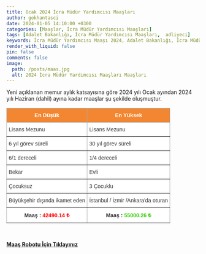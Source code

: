 ```yaml
---
title: Ocak 2024 İcra Müdür Yardımcısı Maaşları
author: gokhantasci
date: 2024-01-05 14:10:00 +0300
categories: [Maaşlar, İcra Müdür Yardımcısı Maaşları]
tags: [Adalet Bakanlığı, İcra Müdür Yardımcısı Maaşları,  adliyeci]
keywords: İcra Müdür Yardımcısı Maaşı 2024, Adalet Bakanlığı, İcra Müdür Yardımcısı Maaşı, en düşük İcra Müdür Yardımcısı Maaşı, sözleşmeli İcra Müdür Yardımcısı maaşı, sözleşmeli İcra Müdür Yardımcısı Maaşı, Yargıtay, İcra Müdür Yardımcısı Alımı Ne Zaman, İcra Müdür Yardımcısı nedir?, İcra Müdür Yardımcısı nasıl olunur, İcra Müdür Yardımcısılik şartları, İcra Müdür Yardımcısı ne iş yapar?
render_with_liquid: false
pin: false
comments: false
image:
  path: /posts/maas.jpg
  alt: 2024 İcra Müdür Yardımcısı Maaşları Maaşları
---
```


Yeni açıklanan memur aylık katsayısına göre 2024 yılı Ocak ayından 2024 yılı Haziran (dahil) ayına kadar maaşlar şu şekilde oluşmuştur.

<style type="text/css">
.tg  {border-collapse:collapse;border-color:#aaa;border-spacing:0;}
.tg td{background-color:#fff;border-color:#aaa;border-style:solid;border-width:1px;color:#333;
  font-family:Arial, sans-serif;font-size:14px;overflow:hidden;padding:10px 5px;word-break:normal;}
.tg th{background-color:#f38630;border-color:#aaa;border-style:solid;border-width:1px;color:#fff;
  font-family:Arial, sans-serif;font-size:14px;font-weight:normal;overflow:hidden;padding:10px 5px;word-break:normal;}
.tg .tg-c3ow{border-color:inherit;text-align:center;vertical-align:top}
.tg .tg-0pky{border-color:inherit;text-align:left;vertical-align:top}
.tg .tg-dvpl{border-color:inherit;text-align:right;vertical-align:top}
</style>
<table class="tg">
<thead>
  <tr>
    <th class="tg-c3ow"><span style="font-weight:bold">En Düşük</span></th>
    <th class="tg-c3ow"><span style="font-weight:bold">En Yüksek</span></th>
  </tr>
</thead>
<tbody>
  <tr>
    <td class="tg-0pky">Lisans Mezunu</td>
    <td class="tg-0pky">Lisans Mezunu</td>
  </tr>
  <tr>
    <td class="tg-0pky">6 yıl görev süreli</td>
    <td class="tg-0pky">30 yıl görev süreli</td>
  </tr>
  <tr>
    <td class="tg-0pky">6/1 dereceli</td>
    <td class="tg-0pky">1/4 dereceli</td>
  </tr>
  <tr>
    <td class="tg-0pky">Bekar</td>
    <td class="tg-0pky">Evli</td>
  </tr>
  <tr>
    <td class="tg-0pky">Çocuksuz</td>
    <td class="tg-0pky">3 Çocuklu</td>
  </tr>
  <tr>
    <td class="tg-dvpl">Büyükşehir dışında ikamet eden</td>
    <td class="tg-0pky">İstanbul / İzmir /Ankara'da oturan</td>
  </tr>
  <tr>
    <td class="tg-c3ow"><span style="font-weight:bold">Maaş : </span><span style="font-weight:bold;color:#FE0000">42490.14 ₺</span></td>
    <td class="tg-c3ow"><span style="font-weight:bold">Maaş : </span><span style="font-weight:bold;color:#32CB00">55000.26 ₺</span></td>
  </tr>
</tbody>
</table>

<span><br>

[**Maaş Robotu İçin Tıklayınız**](https://adliyeci.com.tr/maasyeni/)
